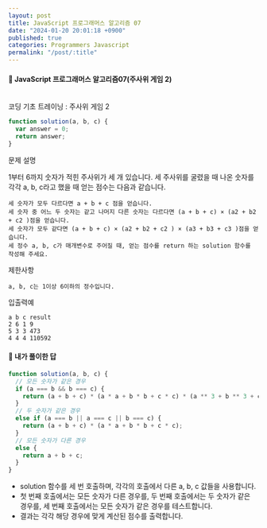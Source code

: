 ```yaml
---
layout: post
title: JavaScript 프로그래머스 알고리즘 07
date: "2024-01-20 20:01:18 +0900"
published: true
categories: Programmers Javascript
permalink: "/post/:title"
---
```


<h4>🤭 JavaScript 프로그래머스 알고리즘07(주사위 게임 2)</h4>

<br>
코딩 기초 트레이닝 : 주사위 게임 2

```javascript
function solution(a, b, c) {
  var answer = 0;
  return answer;
}
```

문제 설명

1부터 6까지 숫자가 적힌 주사위가 세 개 있습니다. 세 주사위를 굴렸을 때 나온 숫자를 각각 a, b, c라고 했을 때 얻는 점수는 다음과 같습니다.

    세 숫자가 모두 다르다면 a + b + c 점을 얻습니다.
    세 숫자 중 어느 두 숫자는 같고 나머지 다른 숫자는 다르다면 (a + b + c) × (a2 + b2 + c2 )점을 얻습니다.
    세 숫자가 모두 같다면 (a + b + c) × (a2 + b2 + c2 ) × (a3 + b3 + c3 )점을 얻습니다.
    세 정수 a, b, c가 매개변수로 주어질 때, 얻는 점수를 return 하는 solution 함수를 작성해 주세요.

제한사항

    a, b, c는 1이상 6이하의 정수입니다.

입출력예

    a b c result
    2 6 1 9
    5 3 3 473
    4 4 4 110592

<h4>🤭 내가 풀이한 답</h4>

```javascript
function solution(a, b, c) {
  // 모든 숫자가 같은 경우
  if (a === b && b === c) {
    return (a + b + c) * (a * a + b * b + c * c) * (a ** 3 + b ** 3 + c ** 3);
  }
  // 두 숫자가 같은 경우
  else if (a === b || a === c || b === c) {
    return (a + b + c) * (a * a + b * b + c * c);
  }
  // 모든 숫자가 다른 경우
  else {
    return a + b + c;
  }
}
```

- solution 함수를 세 번 호출하며, 각각의 호출에서 다른 a, b, c 값들을 사용합니다.   
- 첫 번째 호출에서는 모든 숫자가 다른 경우를, 두 번째 호출에서는 두 숫자가 같은 경우를, 세 번째 호출에서는 모든 숫자가 같은 경우를 테스트합니다.   
- 결과는 각각 해당 경우에 맞게 계산된 점수를 출력합니다.
